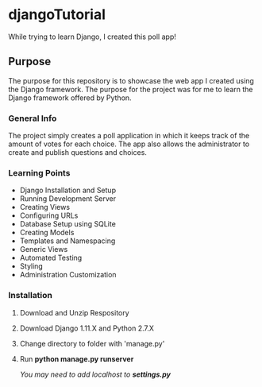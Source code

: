 # djangoTutorial
While trying to learn Django, I created this poll app!

## Purpose
The purpose for this repository is to showcase the web app I created using the Django framework. The purpose for the project was for me to learn the Django framework offered by Python. 

### General Info
The project simply creates a poll application in which it keeps track of the amount of votes for each choice. The app also allows the administrator to create and publish questions and choices.

### Learning Points
* Django Installation and Setup
* Running Development Server
* Creating Views 
* Configuring URLs
* Database Setup using SQLite
* Creating Models
* Templates and Namespacing
* Generic Views
* Automated Testing
* Styling
* Administration Customization

### Installation

1. Download and Unzip Respository
2. Download Django 1.11.X and Python 2.7.X
3. Change directory to folder with 'manage.py'
4. Run **python manage.py runserver**

   _You may need to add localhost to **settings.py**_
